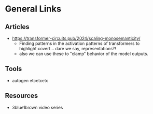 # General Links

## Articles

- https://transformer-circuits.pub/2024/scaling-monosemanticity/ 
  - Finding patterns in the activation patterns of transformers to highlight covert... dare we say, representations?!
  - also we can use these to "clamp" behavior of the model outputs.


## Tools

- autogen etcetcetc


## Resources

- 3blue1brown video series
